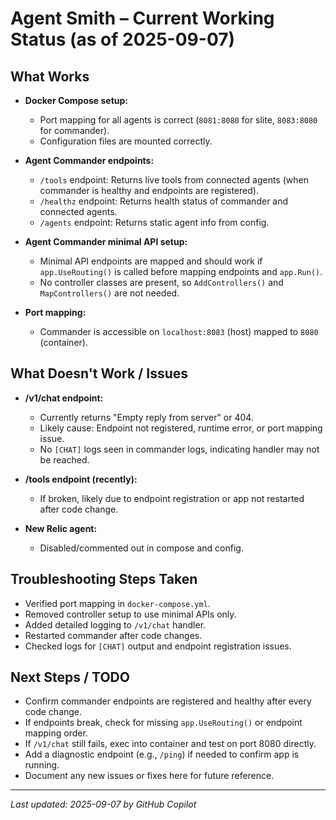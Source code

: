 # Agent Smith – Current Working Status (as of 2025-09-07)

## What Works

- **Docker Compose setup:**
  - Port mapping for all agents is correct (`8081:8080` for slite, `8083:8080` for commander).
  - Configuration files are mounted correctly.

- **Agent Commander endpoints:**
  - `/tools` endpoint: Returns live tools from connected agents (when commander is healthy and endpoints are registered).
  - `/healthz` endpoint: Returns health status of commander and connected agents.
  - `/agents` endpoint: Returns static agent info from config.

- **Agent Commander minimal API setup:**
  - Minimal API endpoints are mapped and should work if `app.UseRouting()` is called before mapping endpoints and `app.Run()`.
  - No controller classes are present, so `AddControllers()` and `MapControllers()` are not needed.

- **Port mapping:**
  - Commander is accessible on `localhost:8083` (host) mapped to `8080` (container).

## What Doesn't Work / Issues

- **/v1/chat endpoint:**
  - Currently returns "Empty reply from server" or 404.
  - Likely cause: Endpoint not registered, runtime error, or port mapping issue.
  - No `[CHAT]` logs seen in commander logs, indicating handler may not be reached.

- **/tools endpoint (recently):**
  - If broken, likely due to endpoint registration or app not restarted after code change.

- **New Relic agent:**
  - Disabled/commented out in compose and config.

## Troubleshooting Steps Taken

- Verified port mapping in `docker-compose.yml`.
- Removed controller setup to use minimal APIs only.
- Added detailed logging to `/v1/chat` handler.
- Restarted commander after code changes.
- Checked logs for `[CHAT]` output and endpoint registration issues.

## Next Steps / TODO

- Confirm commander endpoints are registered and healthy after every code change.
- If endpoints break, check for missing `app.UseRouting()` or endpoint mapping order.
- If `/v1/chat` still fails, exec into container and test on port 8080 directly.
- Add a diagnostic endpoint (e.g., `/ping`) if needed to confirm app is running.
- Document any new issues or fixes here for future reference.

---

_Last updated: 2025-09-07 by GitHub Copilot_
